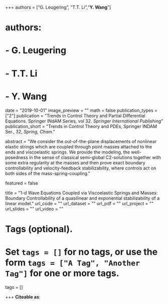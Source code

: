 +++
authors = [“G. Leugering”,  ”T.T. Li”,“**Y. Wang**”]
# authors:
# - G. Leugering
# - T.T. Li
# - Y. Wang

date = "2019-10-01"
image_preview = ""
math = false
publication_types = ["2"]
publication = "Trends in Control Theory and Partial Differential Equations. Springer INdAM Series, vol 32. *Springer International Publishing*"
publication_short = "Trends in Control Theory and PDEs, Springer INDAM Ser., 32, *Spring, Cham*."


abstract = "We consider the out-of-the-plane displacements of nonlinear elastic strings which are coupled through point masses attached to the ends and viscoelastic springs. We provide the modeling, the well-posedness in the sense of classical semi-global C2-solutions together with some extra regularity at the masses and then prove exact boundary controllability and velocity-feedback stabilizability, where controls act on both sides of the mass-spring-coupling."


featured = false

title =  "1-d Wave Equations Coupled via Viscoelastic Springs and Masses: Boundary Controllability of a quasilinear and exponential stabilizability of a linear model."
url_code = ""
url_dataset = ""
url_pdf = ""
url_project = ""
url_slides = ""
url_video = ""

# Tags (optional).
#   Set `tags = []` for no tags, or use the form `tags = ["A Tag", "Another Tag"]` for one or more tags.
tags = []


+++
**Citeable as**:
<!-- Leugering G., Li T., Wang Y. (2019) 1-d Wave Equations Coupled via Viscoelastic Springs and Masses: Boundary Controllability of a Quasilinear and Exponential Stabilizability of a Linear Model. In: Alabau-Boussouira F., Ancona F., Porretta A., Sinestrari C. (eds) Trends in Control Theory and Partial Differential Equations. Springer INdAM Series, vol 32. Springer, Cham. doi:[https://doi.org/10.1007/978-3-030-17949-6_8](https://doi.org/10.1007/978-3-030-17949-6_8) -->



